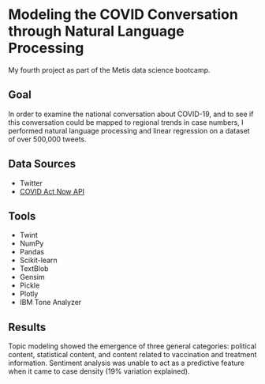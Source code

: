 # Modeling the COVID Conversation through Natural Language Processing
My fourth project as part of the Metis data science bootcamp.

## Goal
In order to examine the national conversation about COVID-19, and to see if this conversation could be mapped to regional trends in case numbers, I performed natural language processing and linear regression on a dataset of over 500,000 tweets. 

## Data Sources
- Twitter
- [COVID Act Now API](https://covidactnow.org/data-api)

## Tools
- Twint
- NumPy
- Pandas
- Scikit-learn
- TextBlob
- Gensim
- Pickle
- Plotly
- IBM Tone Analyzer

## Results
Topic modeling showed the emergence of three general categories: political content, statistical content, and content related to vaccination and treatment information. Sentiment analysis was unable to act as a predictive feature when it came to case density (19% variation explained). 
